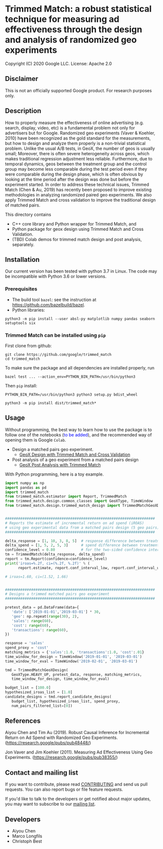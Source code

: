 # Trimmed Match: a robust statistical technique for measuring ad effectiveness through the design and analysis of randomized geo experiments

Copyright (C) 2020 Google LLC. License: Apache 2.0

## Disclaimer

This is not an officially supported Google product. For research purposes only.

## Description

How to properly measure the effectiveness of online advertising (e.g. search, display, video, etc) is a fundamental problem not only for advertisers but for Google. Randomized geo experiments (Vaver & Koehler, 2010) have been recognized as the gold standard for the measurements, but how to design and analyze them properly is a non-trivial statistical problem. Unlike the usual A/B tests, in GeoX, the number of geos is usually small; Moreover, there is often severe heterogeneity across geos, which makes traditional regression adjustment less reliable. Furthermore, due to temporal dynamics, geos between the treatment group and the control group may become less comparable during the test period even if they were comparable during the design phase, which is often obvious by looking at the time period after the design was done but before the experiment started. In order to address these technical issues, Trimmed Match (Chen & Au, 2019) has recently been proposed to improve existing methodologies in analyzing randomized paired geo experiments. We also apply Trimmed Match and cross validation to improve the traditional design of matched pairs.

This directory contains

  * C++ core library and Python wrapper for Trimmed Match, and
  * Python package for geox design using Trimmed Match and Cross Validation.
  * (TBD) Colab demos for trimmed match design and post analysis, separately.

## Installation
Our current version has been tested with python 3.7 in Linux. The code may be incompatible with Python 3.6 or lower versions.

### Prerequisites
  * The build tool `bazel`: see the instruction at https://github.com/bazelbuild/bazel.
  * Python libraries:

  ```
  python3 -m pip install --user absl-py matplotlib numpy pandas seaborn setuptools six
  ```

### Trimmed Match can be installed using `pip`

First clone from github:

```
git clone https://github.com/google/trimmed_match
cd trimmed_match
```

To make sure the package and all dependencies are installed properly, run

```
bazel test ... --action_env=PYTHON_BIN_PATH=/usr/bin/python3
```

Then `pip` install:

```
PYTHON_BIN_PATH=/usr/bin/python3 python3 setup.py bdist_wheel

python3 -m pip install dist/trimmed_match*
```

## Usage

Without programming, the best way to learn how to use the package is to follow one of the
notebooks (<span style="color:blue">to be added</span>), and the recommended way of opening them is Google `Colab`.

 * Design a matched pairs geo experiment.
    - [GeoX Design with Trimmed Match and Cross Validation](./notebooks/design_colab_for_trimmed_match.ipynb)
 * Post analysis of a geo experiment from a matched pairs design
    - [GeoX Post Analysis with Trimmed Match](./notebooks/post_analysis_colab_for_trimmed_match.ipynb)


With Python programming, here is a toy example.

```python
import numpy as np
import pandas as pd
import trimmed_match
from trimmed_match.estimator import Report, TrimmedMatch
from trimmed_match.design.common_classes import GeoXType, TimeWindow
from trimmed_match.design.trimmed_match_design import TrimmedMatchGeoXDesign


#####################################################################
# Reports the estimate of incremental return on ad spend (iROAS)
# using geo experimental data from a matched pairs design (5 geo pairs)
#####################################################################

delta_response = [1, 10, 3, 8, 5]  # response difference between treatment and control in each geo pair
delta_spend = [1, 5, 2, 5, 3]      # spend difference between treatment and control in each geo pair
confidence_level = 0.80            # for the two-sided confidence interval
tm = TrimmedMatch(delta_response, delta_spend)
report = tm.Report(confidence=confidence_level)
print('iroas=%.2f, ci=(%.2f, %.2f)' % (
      report.estimate, report.conf_interval_low, report.conf_interval_up))

# iroas=1.60, ci=(1.52, 1.66)


#####################################################################
# Designs a trimmed matched pairs geo experiment
#####################################################################

pretest_data = pd.DataFrame(data={
   'date': ['2019-01-01','2019-03-01'] * 30,
   'geo': np.repeat(range(30), 2),
   'sales': range(60),
   'cost': range(60),
   'transactions': range(60),
})

response = 'sales'
spend_proxy = 'cost'
matching_metrics = {'sales':1.0, 'transactions':1.0, 'cost':.01}
time_window_for_design = TimeWindow('2019-01-01', '2019-03-01')
time_window_for_eval = TimeWindow('2019-02-01', '2019-03-01')

tmd = TrimmedMatchGeoXDesign(
   GeoXType.HEAVY_UP, pretest_data, response, matching_metrics,
   time_window_for_design, time_window_for_eval)

budget_list = [100.0]
hypothesized_iroas_list = [1.0]
candidate_designs = tmd.report_candidate_designs(
   budget_list, hypothesized_iroas_list, spend_proxy,
   num_pairs_filtered_list=[0])

```

## References

Aiyou Chen and Tim Au (2019). Robust Causal Inference for Incremental Return on Ad Spend with Randomized Geo Experiments.
(https://research.google/pubs/pub48448/)

Jon Vaver and Jim Koehler (2011). Measuring Ad Effectiveness Using Geo Experiments.
(https://research.google/pubs/pub38355/)


## Contact and mailing list

If you want to contribute, please read [CONTRIBUTING](CONTRIBUTING.md)
and send us pull requests. You can also report bugs or file feature requests.

If you'd like to talk to the developers or get notified about major
updates, you may want to subscribe to our
[mailing list](https://groups.google.com/forum/#!forum/trimmed-match-users).


## Developers

* Aiyou Chen
* Marco Longfils
* Christoph Best
